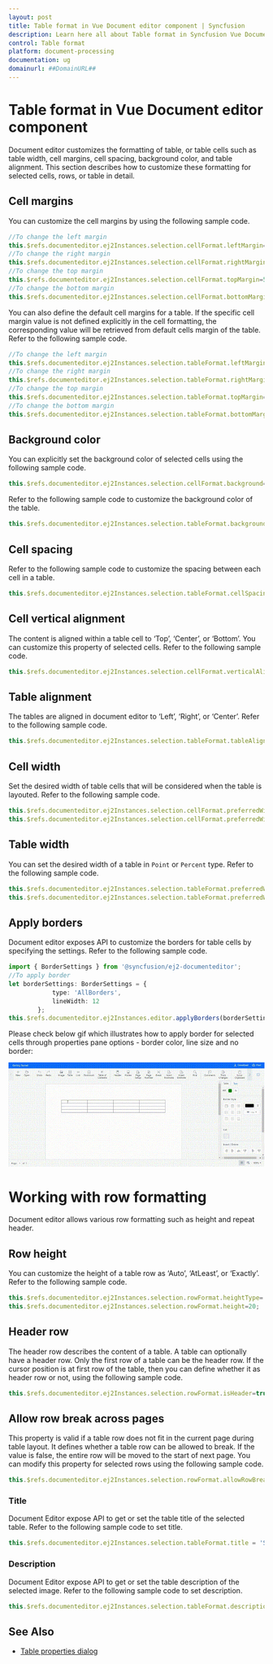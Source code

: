 ```yaml
---
layout: post
title: Table format in Vue Document editor component | Syncfusion
description: Learn here all about Table format in Syncfusion Vue Document editor component of Syncfusion Essential JS 2 and more.
control: Table format 
platform: document-processing
documentation: ug
domainurl: ##DomainURL##
---
```


# Table format in Vue Document editor component

Document editor customizes the formatting of table, or table cells such as table width, cell margins, cell spacing, background color, and table alignment. This section describes how to customize these formatting for selected cells, rows, or table in detail.

## Cell margins

You can customize the cell margins by using the following sample code.

```ts
//To change the left margin
this.$refs.documenteditor.ej2Instances.selection.cellFormat.leftMargin=5.4;
//To change the right margin
this.$refs.documenteditor.ej2Instances.selection.cellFormat.rightMargin=5.4;
//To change the top margin
this.$refs.documenteditor.ej2Instances.selection.cellFormat.topMargin=5.4;
//To change the bottom margin
this.$refs.documenteditor.ej2Instances.selection.cellFormat.bottomMargin=5.4;
```

You can also define the default cell margins for a table. If the specific cell margin value is not defined explicitly in the cell formatting, the corresponding value will be retrieved from default cells margin of the table. Refer to the following sample code.

```ts
//To change the left margin
this.$refs.documenteditor.ej2Instances.selection.tableFormat.leftMargin=5.4;
//To change the right margin
this.$refs.documenteditor.ej2Instances.selection.tableFormat.rightMargin=5.4;
//To change the top margin
this.$refs.documenteditor.ej2Instances.selection.tableFormat.topMargin=5.4;
//To change the bottom margin
this.$refs.documenteditor.ej2Instances.selection.tableFormat.bottomMargin=5.4;
```

## Background color

You can explicitly set the background color of selected cells using the following sample code.

```ts
this.$refs.documenteditor.ej2Instances.selection.cellFormat.background='#E0E0E0';
```

Refer to the following sample code to customize the background color of the table.

```ts
this.$refs.documenteditor.ej2Instances.selection.tableFormat.background='#E0E0E0';
```

## Cell spacing

Refer to the following sample code to customize the spacing between each cell in a table.

```ts
this.$refs.documenteditor.ej2Instances.selection.tableFormat.cellSpacing=2;
```

## Cell vertical alignment

The content is aligned within a table cell to ‘Top’, ‘Center’, or ‘Bottom’. You can customize this property of selected cells. Refer to the following sample code.

```ts
this.$refs.documenteditor.ej2Instances.selection.cellFormat.verticalAlignment='Bottom';
```

## Table alignment

The tables are aligned in document editor to ‘Left’, ‘Right’, or ‘Center’. Refer to the following sample code.

```ts
this.$refs.documenteditor.ej2Instances.selection.tableFormat.tableAlignment=’Center’;
```

## Cell width

Set the desired width of table cells that will be considered when the table is layouted. Refer to the following sample code.

```ts
this.$refs.documenteditor.ej2Instances.selection.cellFormat.preferredWidthType=’Point’;
this.$refs.documenteditor.ej2Instances.selection.cellFormat.preferredWidth=100;
```

## Table width

You can set the desired width of a table in `Point` or `Percent` type. Refer to the following sample code.

```ts
this.$refs.documenteditor.ej2Instances.selection.tableFormat.preferredWidthType='Point';
this.$refs.documenteditor.ej2Instances.selection.tableFormat.preferredWidth=300;
```

## Apply borders

Document editor exposes API to customize the borders for table cells by specifying the settings. Refer to the following sample code.

```ts
import { BorderSettings } from '@syncfusion/ej2-documenteditor';
//To apply border
let borderSettings: BorderSettings = {
            type: 'AllBorders',
            lineWidth: 12
        };
this.$refs.documenteditor.ej2Instances.editor.applyBorders(borderSettings);
```

Please check below gif which illustrates how to apply border for selected cells through properties pane options - border color, line size and no border:

![ApplyBorderToSelectedCell_viaPropertiesPane](images/ApplyBorderToSelectedCell_viaPropertiesPane.gif)

# Working with row formatting

Document editor allows various row formatting such as height and repeat header.

## Row height

You can customize the height of a table row as ‘Auto’, ‘AtLeast’, or ‘Exactly’. Refer to the following sample code.

```ts
this.$refs.documenteditor.ej2Instances.selection.rowFormat.heightType='Exactly';
this.$refs.documenteditor.ej2Instances.selection.rowFormat.height=20;
```

## Header row

The header row describes the content of a table. A table can optionally have a header row. Only the first row of a table can be the header row. If the cursor position is at first row of the table, then you can define whether it as header row or not, using the following sample code.

```ts
this.$refs.documenteditor.ej2Instances.selection.rowFormat.isHeader=true;
```

## Allow row break across pages

This property is valid if a table row does not fit in the current page during table layout. It defines whether a table row can be allowed to break. If the value is false, the entire row will be moved to the start of next page. You can modify this property for selected rows using the following sample code.

```ts
this.$refs.documenteditor.ej2Instances.selection.rowFormat.allowRowBreakAcrossPages=false;
```

### Title

Document Editor expose API to get or set the table title of the selected table. Refer to the following sample code to set title.

```ts
this.$refs.documenteditor.ej2Instances.selection.tableFormat.title = 'Shipping Details';
```

### Description

Document Editor expose API to get or set the table description of the selected image. Refer to the following sample code to set description.

```ts
this.$refs.documenteditor.ej2Instances.selection.tableFormat.description = 'Freight cost and shipping details';
```

## See Also

* [Table properties dialog](./dialog#table-properties-dialog)